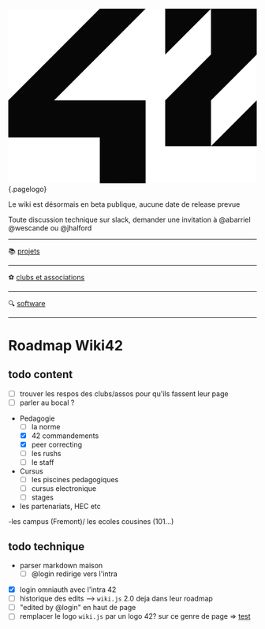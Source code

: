 ![42 Logo](/uploads/42-logo.png "42 Logo"){.pagelogo}

Le wiki est désormais en beta publique, aucune date de release prevue

Toute discussion technique sur slack, demander une invitation à @abarriel @wescande ou @jhalford

-----

:books: [projets](/Projects)

-----

:soccer: [clubs et associations](/campus-paris/clubs)

-----

:mag: [software](/software)

-----
# Roadmap Wiki42

## todo content

- [ ] trouver les respos des clubs/assos pour qu'ils fassent leur page
- [ ] parler au bocal ?

- Pedagogie
	- [ ] la norme
	- [x] 42 commandements
	- [x] peer correcting
	- [ ] les rushs
	- [ ] le staff

- Cursus
	- [ ] les piscines pedagogiques
	- [ ] cursus electronique
	- [ ] stages

- les partenariats, HEC etc

-les campus (Fremont)/ les ecoles cousines (101...)
## todo technique

- parser markdown maison
	- [ ] @login redirige vers l'intra
- [X] login omniauth avec l'intra 42
- [ ] historique des edits --> `wiki.js` 2.0 deja dans leur roadmap
- [ ] "edited by @login" en haut de page
- [ ] remplacer le logo `wiki.js` par un logo 42? sur ce genre de page => [test](/test)
